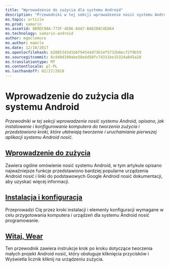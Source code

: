 ```yaml
---
title: "Wprowadzenie do zużycia dla systemu Android"
description: "Przewodniki w tej sekcji wprowadzenie nosić systemu Android, opisano, jak instalowanie i konfigurowanie komputera do tworzenia zużycia i przedstawiono kroki, które ułatwiają tworzenie i uruchamianie pierwszej aplikacji systemu Android nosić."
ms.topic: article
ms.prod: xamarin
ms.assetid: 8B9DC98A-773F-4E06-84A7-BA8208C4E864
ms.technology: xamarin-android
author: mgmclemore
ms.author: mamcle
ms.date: 12/18/2017
ms.openlocfilehash: b2085343d1b6f94544d73614f5732b0ecf2f9b59
ms.sourcegitcommit: 6cd40d190abe38edd50fc74331be15324a845a28
ms.translationtype: MT
ms.contentlocale: pl-PL
ms.lasthandoff: 02/27/2018
---
```

# <a name="getting-started-with-android-wear"></a>Wprowadzenie do zużycia dla systemu Android

_Przewodniki w tej sekcji wprowadzenie nosić systemu Android, opisano, jak instalowanie i konfigurowanie komputera do tworzenia zużycia i przedstawiono kroki, które ułatwiają tworzenie i uruchamianie pierwszej aplikacji systemu Android nosić._

## <a name="introduction-to-wearandroidwearget-startedintro-to-wearmd"></a>[Wprowadzenie do zużycia](~/android/wear/get-started/intro-to-wear.md)

Zawiera ogólne omówienie nosić systemu Android, w tym artykule opisano najważniejsze funkcje przedstawiono bardziej popularne urządzenia Android nosić i linki do podstawowych Google Android nosić dokumentacji, aby uzyskać więcej informacji.

## <a name="setup--installationandroidwearget-startedinstallationmd"></a>[Instalacja i konfiguracja](~/android/wear/get-started/installation.md)

Przeprowadzi Cię przez kroki instalacji i elementy konfiguracji wymagane w celu przygotowania komputera i urządzeń dla systemu Android nosić programowanie.

## <a name="hello-wearandroidwearget-startedhello-wearmd"></a>[Witaj, Wear](~/android/wear/get-started/hello-wear.md)

Ten przewodnik zawiera instrukcje krok po kroku dotyczące tworzenia małych projekt Android nosić, który obsługuje kliknięcia przycisków i Wyświetla licznik kliknij na urządzeniu zużycia.
